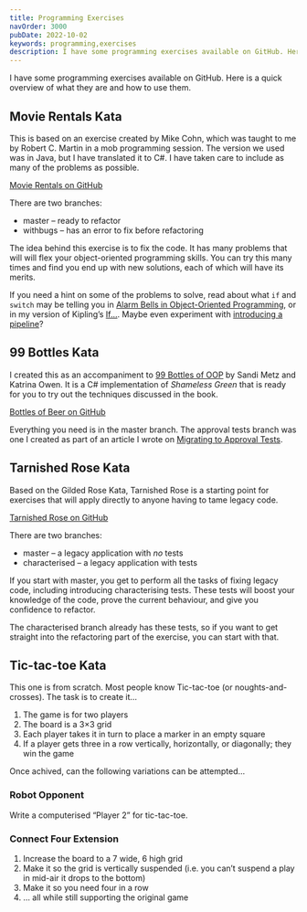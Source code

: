 ```yaml
---
title: Programming Exercises
navOrder: 3000
pubDate: 2022-10-02
keywords: programming,exercises
description: I have some programming exercises available on GitHub. Here is a quick overview of what they are and how to use them.
---
```


I have some programming exercises available on GitHub. Here is a quick overview of what they are and how to use them.

## Movie Rentals Kata

This is based on an exercise created by Mike Cohn, which was taught to me by Robert C. Martin in a mob programming session. The version we used was in Java, but I have translated it to C#. I have taken care to include as many of the problems as possible.

[Movie Rentals on GitHub](https://github.com/Steve-Fenton/MovieRentals)

There are two branches:

- master – ready to refactor
- withbugs – has an error to fix before refactoring

The idea behind this exercise is to fix the code. It has many problems that will will flex your object-oriented programming skills. You can try this many times and find you end up with new solutions, each of which will have its merits.

If you need a hint on some of the problems to solve, read about what `if` and `switch` may be telling you in [Alarm Bells in Object-Oriented Programming](/blog/2013/03/alarm-bells-in-object-oriented-programming/), or in my version of Kipling’s [If…](/blog/2017/08/if/). Maybe even experiment with [introducing a pipeline](/blog/2021/10/introducing-an-async-pipeline-in-c/)?

## 99 Bottles Kata

I created this as an accompaniment to [99 Bottles of OOP](https://www.sandimetz.com/99bottles/) by Sandi Metz and Katrina Owen. It is a C# implementation of *Shameless Green* that is ready for you to try out the techniques discussed in the book.

[Bottles of Beer on GitHub](https://github.com/Steve-Fenton/BottlesOfBeer)

Everything you need is in the master branch. The approval tests branch was one I created as part of an article I wrote on [Migrating to Approval Tests](/blog/2018/04/migrating-existing-tests-to-approvaltests/).

## Tarnished Rose Kata

Based on the Gilded Rose Kata, Tarnished Rose is a starting point for exercises that will apply directly to anyone having to tame legacy code.

[Tarnished Rose on GitHub](https://github.com/Steve-Fenton/TarnishedRose)

There are two branches:

- master – a legacy application with *no* tests
- characterised – a legacy application with tests

If you start with master, you get to perform all the tasks of fixing legacy code, including introducing characterising tests. These tests will boost your knowledge of the code, prove the current behaviour, and give you confidence to refactor.

The characterised branch already has these tests, so if you want to get straight into the refactoring part of the exercise, you can start with that.

## Tic-tac-toe Kata

This one is from scratch. Most people know Tic-tac-toe (or noughts-and-crosses). The task is to create it…

1. The game is for two players
2. The board is a 3×3 grid
3. Each player takes it in turn to place a marker in an empty square
4. If a player gets three in a row vertically, horizontally, or diagonally; they win the game

Once achived, can the following variations can be attempted…

### Robot Opponent

Write a computerised “Player 2” for tic-tac-toe.

### Connect Four Extension

1. Increase the board to a 7 wide, 6 high grid
2. Make it so the grid is vertically suspended (i.e. you can’t suspend a play in mid-air it drops to the bottom)
3. Make it so you need four in a row
4. … all while still supporting the original game